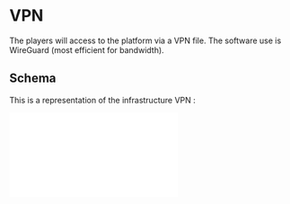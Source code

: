 # VPN

The players will access to the platform via a VPN file. The software use is WireGuard (most efficient for bandwidth).

## Schema

This is a representation of the infrastructure VPN :

![](./images/infra.drawio.pdf)
